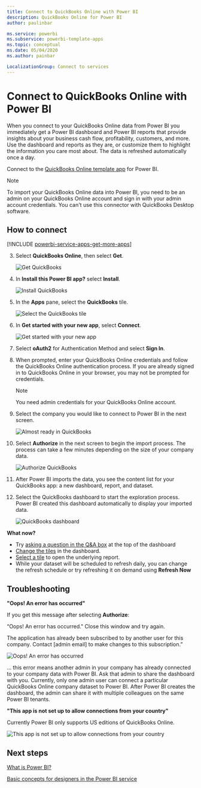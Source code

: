 ```yaml
---
title: Connect to QuickBooks Online with Power BI
description: QuickBooks Online for Power BI
author: paulinbar

ms.service: powerbi
ms.subservice: powerbi-template-apps
ms.topic: conceptual
ms.date: 05/04/2020
ms.author: painbar

LocalizationGroup: Connect to services
---
```

# Connect to QuickBooks Online with Power BI
When you connect to your QuickBooks Online data from Power BI you immediately get a Power BI dashboard and Power BI reports that provide insights about your business cash flow, profitability, customers, and more. Use the dashboard and reports as they are, or customize them to highlight the information you care most about. The data is refreshed automatically once a day.

Connect to the [QuickBooks Online template app](https://dxt.powerbi.com/getdata/services/quickbooks-online) for Power BI.

>[!NOTE]
>To import your QuickBooks Online data into Power BI, you need to be an admin on your QuickBooks Online account and sign in with your admin account credentials. You can't use this connector with QuickBooks Desktop software. 

## How to connect

[!INCLUDE [powerbi-service-apps-get-more-apps](../includes/powerbi-service-apps-get-more-apps.md)]

3. Select **QuickBooks Online**, then select **Get**.
   
   ![Get QuickBooks](media/service-connect-to-quickbooks-online/qbo.png)

4. In **Install this Power BI app?** select **Install**.

    ![Install QuickBooks](media/service-connect-to-quickbooks-online/power-bi-install-quickbooks.png)

4. In the **Apps** pane, select the **QuickBooks** tile.

   ![Select the QuickBooks tile](media/service-connect-to-quickbooks-online/power-bi-quickbooks-tile.png)

6. In **Get started with your new app**, select **Connect**.

    ![Get started with your new app](media/service-connect-to-zendesk/power-bi-new-app-connect-get-started.png)

4. Select **oAuth2** for Authentication Method and select **Sign In**. 
5. When prompted, enter your QuickBooks Online credentials and follow the QuickBooks Online authentication process. If you are already signed in to QuickBooks Online in your browser, you may not be prompted for credentials.
   >[!NOTE]
   >You need admin credentials for your QuickBooks Online account.
6. Select the company you would like to connect to Power BI in the next screen.
   
   ![Almost ready in QuickBooks](media/service-connect-to-quickbooks-online/pbi_qbo_almost.png)

7. Select **Authorize** in the next screen to begin the import process. The process can take a few minutes depending on the size of your company data. 
   
   ![Authorize QuickBooks](media/service-connect-to-quickbooks-online/pbi_qbo_authorizesm.png)
   
8. After Power BI imports the data, you see the content list for your QuickBooks app: a new dashboard, report, and dataset.
9. Select the QuickBooks dashboard to start the exploration process. Power BI created this dashboard automatically to display your imported data.

    ![QuickBooks dashboard](media/service-connect-to-quickbooks-online/power-bi-connect-quickbooks-sample.png)

**What now?**

* Try [asking a question in the Q&A box](../consumer/end-user-q-and-a.md) at the top of the dashboard
* [Change the tiles](../create-reports/service-dashboard-edit-tile.md) in the dashboard.
* [Select a tile](../consumer/end-user-tiles.md) to open the underlying report.
* While your dataset will be scheduled to refresh daily, you can change the refresh schedule or try refreshing it on demand using **Refresh Now**

## Troubleshooting
**"Oops! An error has occurred"**

If you get this message after selecting **Authorize**:

“Oops! An error has occurred." Close this window and try again.

The application has already been subscribed to by another user for this company. Contact [admin email] to make changes to this subscription.”

![Oops! An error has occurred](media/service-connect-to-quickbooks-online/pbi_qbo_oopssm.png)

... this error means another admin in your company has already connected to your company data with Power BI. Ask that admin to share the dashboard with you. Currently, only one admin user can connect a particular QuickBooks Online company dataset to Power BI. After Power BI creates the dashboard, the admin can share it with multiple colleagues on the same Power BI tenants.

**"This app is not set up to allow connections from your country"**

Currently Power BI only supports US editions of QuickBooks Online. 

![This app is not set up to allow connections from your country](media/service-connect-to-quickbooks-online/pbi_qbo_countrynotsupported.png)

## Next steps
[What is Power BI?](fundamentals/power-bi-overview.md)

[Basic concepts for designers in the Power BI service](service-basic-concepts.md)
